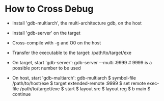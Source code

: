How to Cross Debug
==================

* Install 'gdb-multiarch', the multi-architecture gdb, on the host
* Install 'gdb-server' on the target

* Cross-compile with -g and O0 on the host
* Transfer the executable to the target: /path/to/target/exe

* On target, start 'gdb-server':
  gdb-server --multi :9999      # 9999 is a possible port number to be used

* On host, start 'gdb-multiarch':
  gdb-multiarch
  $ symbol-file /path/to/host/exe
  $ target extended-remote <target>:9999
  $ set remote exec-file /path/to/target/exe
  $ start
  $ layout src
  $ layout reg
  $ b main
  $ continue

